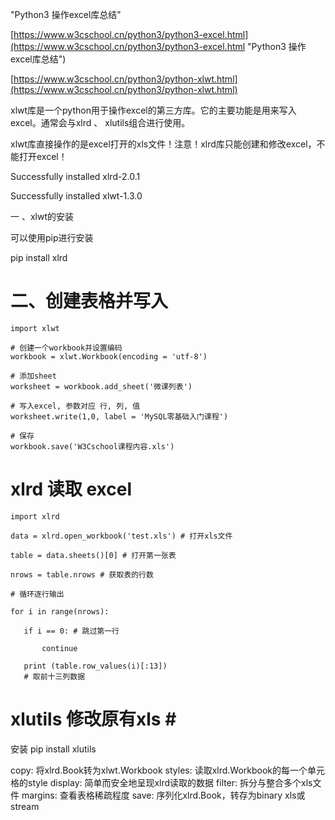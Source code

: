 "Python3 操作excel库总结"

[https://www.w3cschool.cn/python3/python3-excel.html](https://www.w3cschool.cn/python3/python3-excel.html "Python3 操作excel库总结")

[https://www.w3cschool.cn/python3/python-xlwt.html](https://www.w3cschool.cn/python3/python-xlwt.html)

xlwt库是一个python用于操作excel的第三方库。它的主要功能是用来写入excel。通常会与xlrd 、 xlutils组合进行使用。 

xlwt库直接操作的是excel打开的xls文件！注意！xlrd库只能创建和修改excel，不能打开excel！


Successfully installed xlrd-2.0.1

Successfully installed xlwt-1.3.0

一 、xlwt的安装

可以使用pip进行安装

​pip install xlrd

# 二、创建表格并写入 #

    import xlwt
     
    # 创建一个workbook并设置编码
    workbook = xlwt.Workbook(encoding = 'utf-8')

    # 添加sheet
    worksheet = workbook.add_sheet('微课列表')

    # 写入excel, 参数对应 行, 列, 值
    worksheet.write(1,0, label = 'MySQL零基础入门课程')

    # 保存
    workbook.save('W3Cschool课程内容.xls')


# xlrd 读取 excel #

    import xlrd
    
    data = xlrd.open_workbook('test.xls') # 打开xls文件
    
    table = data.sheets()[0] # 打开第一张表
    
    nrows = table.nrows # 获取表的行数
    
    # 循环逐行输出
    
    for i in range(nrows): 
    
       if i == 0: # 跳过第一行
    
           continue
    
       print (table.row_values(i)[:13]) 
       # 取前十三列数据

#  xlutils  修改原有xls #​

安装
pip install xlutils

copy:       将xlrd.Book转为xlwt.Workbook
styles:     读取xlrd.Workbook的每一个单元格的style
display:    简单而安全地呈现xlrd读取的数据
filter:     拆分与整合多个xls文件
margins:    查看表格稀疏程度
save:       序列化xlrd.Book，转存为binary xls或stream